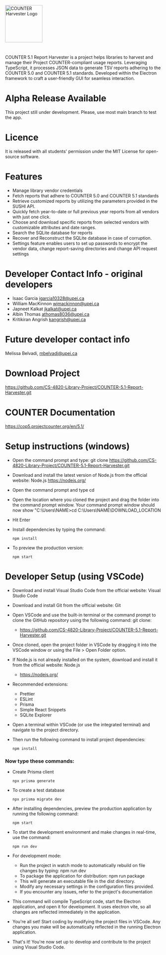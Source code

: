 <img alt="COUNTER Harvester Logo" src="https://github.com/CS-4820-Library-Project/COUNTER-5.1-Report-Harvester/assets/124853347/b84496c6-9a5a-46f8-950b-b5501e2a46cb" height="120px"/>

#
COUNTER 5.1 Report Harvester is a project helps libraries to harvest and manage their Project COUNTER-compliant usage reports. Leveraging TypeScript, it processes JSON data to generate TSV reports adhering to the COUNTER 5.0 and COUNTER 5.1 standards. Developed within the Electron framework to craft a user-friendly GUI for seamless interaction. 

# Alpha Release Available

This project still under development. Please, use most main branch to test the app.

# Licence
It is released with all students' permission under the MIT License for open-source software.

# Features
* Manage library vendor credentials
* Fetch reports that adhere to COUNTER 5.0 and COUNTER 5.1 standards
* Retrieve customized reports by utilizing the parameters provided in the SUSHI API.
* Quickly fetch year-to-date or full previous year reports from all vendors with just one click.
* Choose and download specific reports from selected vendors with customizable attributes and date ranges.
* Search the SQLite database for reports
* Recover and Reconstruct the SQLite database in case of corruption.
* Settings feature enables users to set up passwords to encrypt the vendor data, change report-saving directories and change API request settings

# Developer Contact Info - original developers
* Isaac Garcia igarcia10328@upei.ca
* William MacKinnon wjmackinnon@upei.ca
* Japneet Kalkat jkalkat@upei.ca
* Albin Thomas athomas8036@upei.ca
* Kritikiran Angrish kangrish@upei.ca

# Future developer contact info
Melissa Belvadi, mbelvadi@upei.ca

# Download Project
https://github.com/CS-4820-Library-Project/COUNTER-5.1-Report-Harvester.git

# COUNTER Documentation
https://cop5.projectcounter.org/en/5.1/

# Setup instructions (windows)
* Open the command prompt and type: git clone 
https://github.com/CS-4820-Library-Project/COUNTER-5.1-Report-Harvester.git 

* Download and install the latest version of Node.js from the official website: Node.js
  https://nodejs.org/

* Open the command prompt and type cd
* Open the location where you cloned the project and drag the folder into the command prompt window. Your command prompt window should now show "C:\Users\NAME>cd 
  C:\Users\NAME\DOWNLOAD_LOCATION
* Hit Enter
* Install dependencies by typing the command:

      npm install
  
* To preview the production version:

      npm start 

# Developer Setup (using VSCode)
* Download and install Visual Studio Code from the official website: Visual Studio Code
* Download and install Git from the official website: Git
* Open VSCode and use the built-in terminal or the command prompt to clone the GitHub repository using the following command: git clone:
  - https://github.com/CS-4820-Library-Project/COUNTER-5.1-Report-Harvester.git

* Once cloned, open the project folder in VSCode by dragging it into the VSCode window or using the File > Open Folder option.
* If Node.js is not already installed on the system, download and install it from the official website: Node.js
  - https://nodejs.org/
* Recommended extensions:
    * Prettier
    * ESLint
    * Prisma
    * Simple React Snippets
    * SQLite Explorer
 
* Open a terminal within VSCode (or use the integrated terminal) and navigate to the project directory. 
* Then run the following command to install project dependencies:

      npm install
   
### Now type these commands:
* Create Prisma client

      npx prisma generate

* To create a test database

      npx prisma migrate dev 

* After installing dependencies, preview the production application by running the following command: 

      npm start

* To start the development environment and make changes in real-time, use the command: 

      npm run dev
     
* For development mode:
   * Run the project in watch mode to automatically rebuild on file changes by typing: npm run dev
   * To package the application for distribution: npm run package
   * This will generate an executable file in the dist directory.
   * Modify any necessary settings in the configuration files provided.
   * If you encounter any issues, refer to the project's documentation

* This command will compile TypeScript code, start the Electron application, and open it for development. It uses electron vite, so all changes are reflected immediately in the application.

* You're all set! Start coding by modifying the project files in VSCode. Any changes you make will be automatically reflected in the running Electron application.
* That's it! You're now set up to develop and contribute to the project using Visual Studio Code.
  

 



